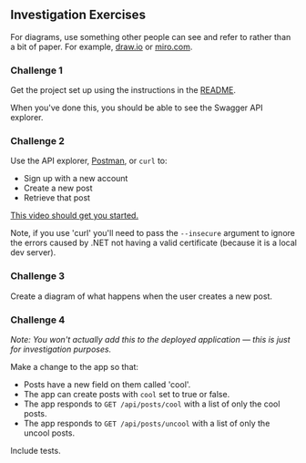 ## Investigation Exercises

For diagrams, use something other people can see and refer to rather than a bit
of paper. For example, [draw.io](https://draw.io/) or
[miro.com](https://miro.com/).

### Challenge 1

Get the project set up using the instructions in the [README](./README.md).

When you've done this, you should be able to see the Swagger API explorer.

### Challenge 2

Use the API explorer, [Postman](https://www.postman.com/), or `curl` to:

* Sign up with a new account
* Create a new post
* Retrieve that post

[This video should get you started.](https://youtu.be/zrS_x2K2w7o)

Note, if you use 'curl' you'll need to pass the `--insecure` argument to ignore
the errors caused by .NET not having a valid certificate (because it is a local
dev server).

### Challenge 3

Create a diagram of what happens when the user creates a new post.

### Challenge 4

_Note: You won't actually add this to the deployed application — this is just for
investigation purposes._

Make a change to the app so that:

* Posts have a new field on them called 'cool'.
* The app can create posts with `cool` set to true or false.
* The app responds to `GET /api/posts/cool` with a list of only the cool
  posts.
* The app responds to `GET /api/posts/uncool` with a list of only the uncool
  posts.

Include tests.
